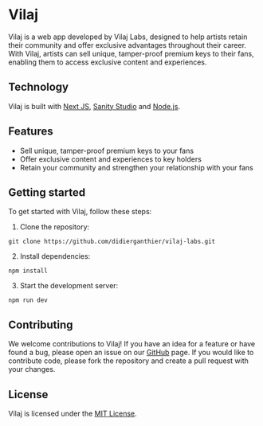# Vilaj

Vilaj is a web app developed by Vilaj Labs, designed to help artists retain their community and offer exclusive advantages throughout their career. With Vilaj, artists can sell unique, tamper-proof premium keys to their fans, enabling them to access exclusive content and experiences.

## Technology

Vilaj is built with [Next JS](https://nextjs.org/), [Sanity Studio](https://www.sanity.io/) and [Node.js](https://nodejs.org/en/).

## Features

- Sell unique, tamper-proof premium keys to your fans
- Offer exclusive content and experiences to key holders
- Retain your community and strengthen your relationship with your fans

## Getting started

To get started with Vilaj, follow these steps:

1. Clone the repository: 
```
git clone https://github.com/didierganthier/vilaj-labs.git
```
2. Install dependencies: 
```
npm install
```
3. Start the development server: 
```
npm run dev
```

## Contributing

We welcome contributions to Vilaj! If you have an idea for a feature or have found a bug, please open an issue on our [GitHub](https://github.com/didierganthier/vilaj-labs/issues) page. If you would like to contribute code, please fork the repository and create a pull request with your changes.

## License

Vilaj is licensed under the [MIT License](https://github.com/didierganthier/vilaj-labs/blob/dev/MIT.md).
